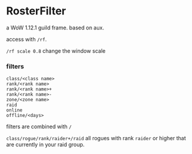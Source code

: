 # RosterFilter

a WoW 1.12.1 guild frame. based on aux.

access with `/rf`.

`/rf scale 0.8` change the window scale

### filters

```
class/<class name>
rank/<rank name>
rank/<rank name>+
rank/<rank name>-
zone/<zone name>
raid
online
offline/<days>
```
filters are combined with `/`

`class/rogue/rank/raider+/raid` all rogues with rank `raider` or higher that are currently in your raid group.
